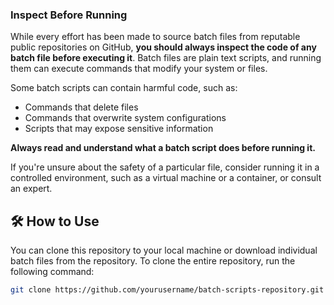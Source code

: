 
### **Inspect Before Running**
While every effort has been made to source batch files from reputable public repositories on GitHub, **you should always inspect the code of any batch file before executing it**. Batch files are plain text scripts, and running them can execute commands that modify your system or files.

Some batch scripts can contain harmful code, such as:
- Commands that delete files
- Commands that overwrite system configurations
- Scripts that may expose sensitive information

**Always read and understand what a batch script does before running it.**

If you're unsure about the safety of a particular file, consider running it in a controlled environment, such as a virtual machine or a container, or consult an expert.
## 🛠️ How to Use

You can clone this repository to your local machine or download individual batch files from the repository. To clone the entire repository, run the following command:

```bash
git clone https://github.com/yourusername/batch-scripts-repository.git
